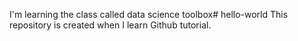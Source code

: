 I'm learning the class called data science toolbox# hello-world
This repository is created when I learn Github tutorial.
